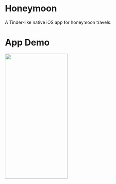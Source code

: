 # Honeymoon
A Tinder-like native iOS app for honeymoon travels.

# App Demo

<img src="https://user-images.githubusercontent.com/36856709/131204027-0a10b4cc-59b3-4779-8870-b85d632e362f.gif" align="left" width="200" height="400" />

